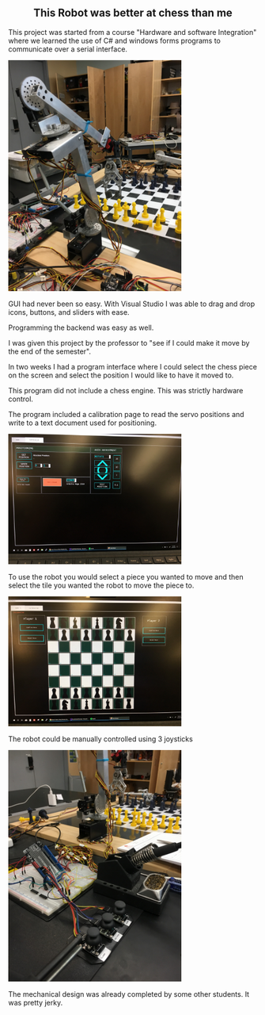 <div class="text_container">

<h2 align="center"> This Robot was better at chess than me </h2>

<p>This project was started from a course "Hardware and software Integration" where we learned the use of C# and windows forms programs to communicate over a serial interface.</p>

<a> <img src="/assets/images/Chess Robot/roboticArm.JPG" alt="Robotic arm" style="width:350px;height:auto;" ></a> 

<p>GUI had never been so easy. With Visual Studio I was able to drag and drop icons, buttons, and sliders with ease. </p>

<p>Programming the backend was easy as well. </p>

<p>I was given this project by the professor to "see if I could make it move by the end of the semester".</p>

<p>In two weeks I had a program interface where I could select the chess piece on the screen and select the position I would like to have it moved to.</p>

<p>This program did not include a chess engine. This was strictly hardware control.</p>

<p>The program included a calibration page to read the servo positions and write to a text document used for positioning.</p>
<a> <img src="/assets/images/Chess Robot/positioning_screen.JPG" alt="Robotic arm" style="width:350px;height:auto;" ></a> 

<p>To use the robot you would select a piece you wanted to move and then select the tile you wanted the robot to move the piece to.</p>

<a> <img src="/assets/images/Chess Robot/BoardScreen.JPG" alt="Robotic arm" style="width:350px;height:auto;" ></a> 


<p> The robot could be manually controlled using 3 joysticks</p>
<a> <img src="/assets/images/Chess Robot/Controller.JPG" alt="Robotic arm" style="width:350px;height:auto;" ></a> 

<p>The mechanical design was already completed by some other students. It was pretty jerky.</p>

</div>
